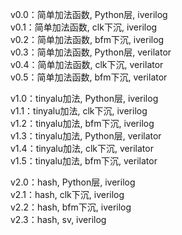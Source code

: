 v0.0：简单加法函数, Python层, iverilog  
v0.1：简单加法函数, clk下沉, iverilog  
v0.2：简单加法函数, bfm下沉, iverilog  
v0.3：简单加法函数, Python层, verilator  
v0.4：简单加法函数, clk下沉, verilator  
v0.5：简单加法函数, bfm下沉, verilator  

v1.0：tinyalu加法, Python层, iverilog  
v1.1：tinyalu加法, clk下沉, iverilog  
v1.2：tinyalu加法, bfm下沉, iverilog  
v1.3：tinyalu加法, Python层, verilator  
v1.4：tinyalu加法, clk下沉, verilator  
v1.5：tinyalu加法, bfm下沉, verilator  

v2.0：hash, Python层, iverilog  
v2.1：hash, clk下沉, iverilog  
v2.2：hash, bfm下沉, iverilog  
v2.3：hash, sv, iverilog  



